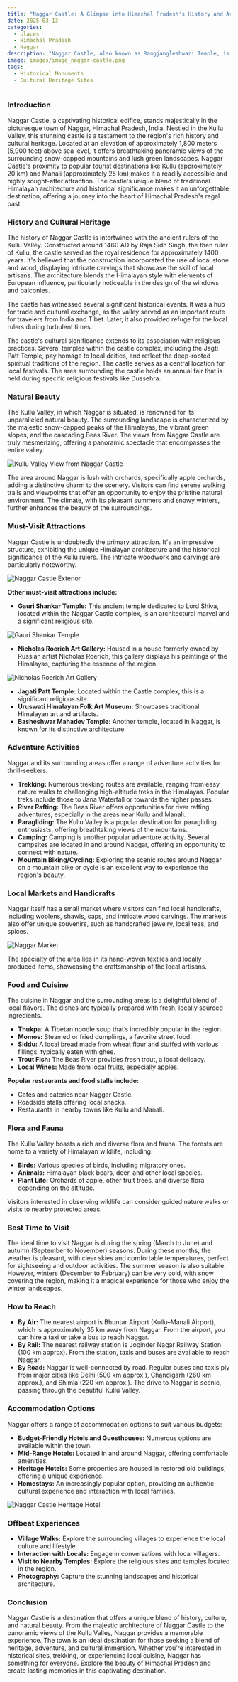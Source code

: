 ```yaml
---
title: "Naggar Castle: A Glimpse into Himachal Pradesh's History and Architecture"
date: 2025-03-13
categories:
  - places
  - Himachal Pradesh
  - Naggar
description: "Naggar Castle, also known as Rangjangleshwari Temple, is a 14th-century castle located in the village of Naggar in the Kullu Valley of Himachal Pradesh. Built by Raja Ajmer Chand, it is an excellent example of ancient Indian architecture and artistry, featuring intricate woodwork and carvings. The castle offers stunning views of the surrounding mountains and valleys, making it a popular destination for history enthusiasts and nature lovers alike."
image: images/image_naggar-castle.png
tags: 
  - Historical Monuments
  - Cultural Heritage Sites
---
```



### **Introduction**

Naggar Castle, a captivating historical edifice, stands majestically in the picturesque town of Naggar, Himachal Pradesh, India. Nestled in the Kullu Valley, this stunning castle is a testament to the region's rich history and cultural heritage. Located at an elevation of approximately 1,800 meters (5,900 feet) above sea level, it offers breathtaking panoramic views of the surrounding snow-capped mountains and lush green landscapes. Naggar Castle's proximity to popular tourist destinations like Kullu (approximately 20 km) and Manali (approximately 25 km) makes it a readily accessible and highly sought-after attraction. The castle's unique blend of traditional Himalayan architecture and historical significance makes it an unforgettable destination, offering a journey into the heart of Himachal Pradesh's regal past.

### **History and Cultural Heritage**

The history of Naggar Castle is intertwined with the ancient rulers of the Kullu Valley. Constructed around 1460 AD by Raja Sidh Singh, the then ruler of Kullu, the castle served as the royal residence for approximately 1400 years. It's believed that the construction incorporated the use of local stone and wood, displaying intricate carvings that showcase the skill of local artisans. The architecture blends the Himalayan style with elements of European influence, particularly noticeable in the design of the windows and balconies.

The castle has witnessed several significant historical events. It was a hub for trade and cultural exchange, as the valley served as an important route for travelers from India and Tibet. Later, it also provided refuge for the local rulers during turbulent times.

The castle's cultural significance extends to its association with religious practices. Several temples within the castle complex, including the Jagti Patt Temple, pay homage to local deities, and reflect the deep-rooted spiritual traditions of the region. The castle serves as a central location for local festivals. The area surrounding the castle holds an annual fair that is held during specific religious festivals like Dussehra.

### **Natural Beauty**

The Kullu Valley, in which Naggar is situated, is renowned for its unparalleled natural beauty. The surrounding landscape is characterized by the majestic snow-capped peaks of the Himalayas, the vibrant green slopes, and the cascading Beas River. The views from Naggar Castle are truly mesmerizing, offering a panoramic spectacle that encompasses the entire valley.

<img src="placeholder_image_of_Kullu_Valley_from_Naggar_Castle.jpg" alt="Kullu Valley View from Naggar Castle">

The area around Naggar is lush with orchards, specifically apple orchards, adding a distinctive charm to the scenery. Visitors can find serene walking trails and viewpoints that offer an opportunity to enjoy the pristine natural environment. The climate, with its pleasant summers and snowy winters, further enhances the beauty of the surroundings.

### **Must-Visit Attractions**

Naggar Castle is undoubtedly the primary attraction. It's an impressive structure, exhibiting the unique Himalayan architecture and the historical significance of the Kullu rulers. The intricate woodwork and carvings are particularly noteworthy.

<img src="placeholder_image_of_Naggar_Castle_Exterior.jpg" alt="Naggar Castle Exterior">

**Other must-visit attractions include:**

*   **Gauri Shankar Temple:** This ancient temple dedicated to Lord Shiva, located within the Naggar Castle complex, is an architectural marvel and a significant religious site.

<img src="placeholder_image_of_Gauri_Shankar_Temple.jpg" alt="Gauri Shankar Temple">

*   **Nicholas Roerich Art Gallery:** Housed in a house formerly owned by Russian artist Nicholas Roerich, this gallery displays his paintings of the Himalayas, capturing the essence of the region.

<img src="placeholder_image_of_Nicholas_Roerich_Art_Gallery.jpg" alt="Nicholas Roerich Art Gallery">

*   **Jagati Patt Temple:** Located within the Castle complex, this is a significant religious site.
*   **Uruswati Himalayan Folk Art Museum:** Showcases traditional Himalayan art and artifacts.
*   **Basheshwar Mahadev Temple:** Another temple, located in Naggar, is known for its distinctive architecture.

### **Adventure Activities**

Naggar and its surrounding areas offer a range of adventure activities for thrill-seekers.

*   **Trekking:** Numerous trekking routes are available, ranging from easy nature walks to challenging high-altitude treks in the Himalayas. Popular treks include those to Jana Waterfall or towards the higher passes.
*   **River Rafting:** The Beas River offers opportunities for river rafting adventures, especially in the areas near Kullu and Manali.
*   **Paragliding:** The Kullu Valley is a popular destination for paragliding enthusiasts, offering breathtaking views of the mountains.
*   **Camping:** Camping is another popular adventure activity. Several campsites are located in and around Naggar, offering an opportunity to connect with nature.
*   **Mountain Biking/Cycling:** Exploring the scenic routes around Naggar on a mountain bike or cycle is an excellent way to experience the region's beauty.

### **Local Markets and Handicrafts**

Naggar itself has a small market where visitors can find local handicrafts, including woolens, shawls, caps, and intricate wood carvings. The markets also offer unique souvenirs, such as handcrafted jewelry, local teas, and spices.

<img src="placeholder_image_of_Naggar_Market.jpg" alt="Naggar Market">

The specialty of the area lies in its hand-woven textiles and locally produced items, showcasing the craftsmanship of the local artisans.

### **Food and Cuisine**

The cuisine in Naggar and the surrounding areas is a delightful blend of local flavors. The dishes are typically prepared with fresh, locally sourced ingredients.

*   **Thukpa:** A Tibetan noodle soup that’s incredibly popular in the region.
*   **Momos:** Steamed or fried dumplings, a favorite street food.
*   **Siddu:** A local bread made from wheat flour and stuffed with various fillings, typically eaten with ghee.
*   **Trout Fish:** The Beas River provides fresh trout, a local delicacy.
*   **Local Wines:** Made from local fruits, especially apples.

**Popular restaurants and food stalls include:**

*   Cafes and eateries near Naggar Castle.
*   Roadside stalls offering local snacks.
*   Restaurants in nearby towns like Kullu and Manali.

### **Flora and Fauna**

The Kullu Valley boasts a rich and diverse flora and fauna. The forests are home to a variety of Himalayan wildlife, including:

*   **Birds:** Various species of birds, including migratory ones.
*   **Animals:** Himalayan black bears, deer, and other local species.
*   **Plant Life:** Orchards of apple, other fruit trees, and diverse flora depending on the altitude.

Visitors interested in observing wildlife can consider guided nature walks or visits to nearby protected areas.

### **Best Time to Visit**

The ideal time to visit Naggar is during the spring (March to June) and autumn (September to November) seasons. During these months, the weather is pleasant, with clear skies and comfortable temperatures, perfect for sightseeing and outdoor activities. The summer season is also suitable. However, winters (December to February) can be very cold, with snow covering the region, making it a magical experience for those who enjoy the winter landscapes.

### **How to Reach**

*   **By Air:** The nearest airport is Bhuntar Airport (Kullu–Manali Airport), which is approximately 35 km away from Naggar. From the airport, you can hire a taxi or take a bus to reach Naggar.
*   **By Rail:** The nearest railway station is Joginder Nagar Railway Station (100 km approx). From the station, taxis and buses are available to reach Naggar.
*   **By Road:** Naggar is well-connected by road. Regular buses and taxis ply from major cities like Delhi (500 km approx.), Chandigarh (260 km approx.), and Shimla (220 km approx.). The drive to Naggar is scenic, passing through the beautiful Kullu Valley.

### **Accommodation Options**

Naggar offers a range of accommodation options to suit various budgets:

*   **Budget-Friendly Hotels and Guesthouses:** Numerous options are available within the town.
*   **Mid-Range Hotels:** Located in and around Naggar, offering comfortable amenities.
*   **Heritage Hotels:** Some properties are housed in restored old buildings, offering a unique experience.
*   **Homestays:** An increasingly popular option, providing an authentic cultural experience and interaction with local families.

<img src="placeholder_image_of_Naggar_Castle_Heritage_Hotel.jpg" alt="Naggar Castle Heritage Hotel">

### **Offbeat Experiences**

*   **Village Walks:** Explore the surrounding villages to experience the local culture and lifestyle.
*   **Interaction with Locals:** Engage in conversations with local villagers.
*   **Visit to Nearby Temples:** Explore the religious sites and temples located in the region.
*   **Photography:** Capture the stunning landscapes and historical architecture.

### **Conclusion**

Naggar Castle is a destination that offers a unique blend of history, culture, and natural beauty. From the majestic architecture of Naggar Castle to the panoramic views of the Kullu Valley, Naggar provides a memorable experience. The town is an ideal destination for those seeking a blend of heritage, adventure, and cultural immersion. Whether you’re interested in historical sites, trekking, or experiencing local cuisine, Naggar has something for everyone. Explore the beauty of Himachal Pradesh and create lasting memories in this captivating destination.


